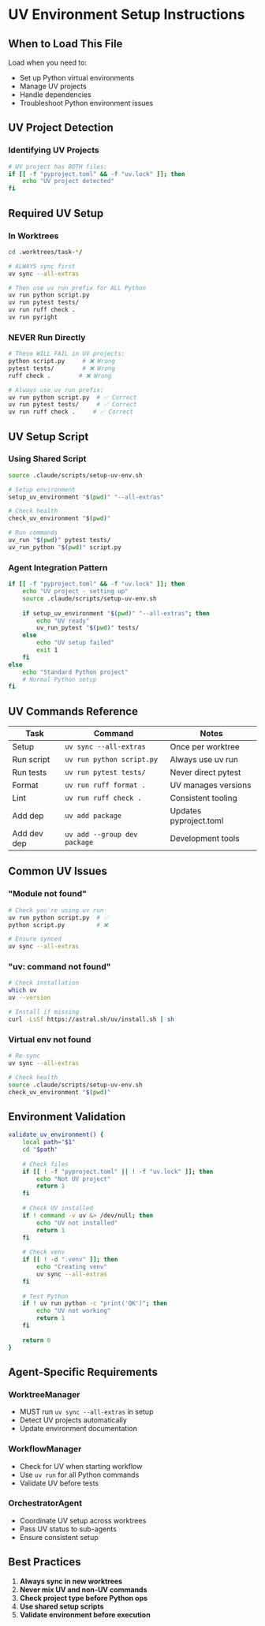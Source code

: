 # UV Environment Setup Instructions

## When to Load This File
Load when you need to:
- Set up Python virtual environments
- Manage UV projects
- Handle dependencies
- Troubleshoot Python environment issues

## UV Project Detection

### Identifying UV Projects
```bash
# UV project has BOTH files:
if [[ -f "pyproject.toml" && -f "uv.lock" ]]; then
    echo "UV project detected"
fi
```

## Required UV Setup

### In Worktrees
```bash
cd .worktrees/task-*/

# ALWAYS sync first
uv sync --all-extras

# Then use uv run prefix for ALL Python
uv run python script.py
uv run pytest tests/
uv run ruff check .
uv run pyright
```

### NEVER Run Directly
```bash
# These WILL FAIL in UV projects:
python script.py     # ❌ Wrong
pytest tests/        # ❌ Wrong
ruff check .        # ❌ Wrong

# Always use uv run prefix:
uv run python script.py  # ✅ Correct
uv run pytest tests/     # ✅ Correct
uv run ruff check .     # ✅ Correct
```

## UV Setup Script

### Using Shared Script
```bash
source .claude/scripts/setup-uv-env.sh

# Setup environment
setup_uv_environment "$(pwd)" "--all-extras"

# Check health
check_uv_environment "$(pwd)"

# Run commands
uv_run "$(pwd)" pytest tests/
uv_run_python "$(pwd)" script.py
```

### Agent Integration Pattern
```bash
if [[ -f "pyproject.toml" && -f "uv.lock" ]]; then
    echo "UV project - setting up"
    source .claude/scripts/setup-uv-env.sh
    
    if setup_uv_environment "$(pwd)" "--all-extras"; then
        echo "UV ready"
        uv_run_pytest "$(pwd)" tests/
    else
        echo "UV setup failed"
        exit 1
    fi
else
    echo "Standard Python project"
    # Normal Python setup
fi
```

## UV Commands Reference

| Task | Command | Notes |
|------|---------|-------|
| Setup | `uv sync --all-extras` | Once per worktree |
| Run script | `uv run python script.py` | Always use uv run |
| Run tests | `uv run pytest tests/` | Never direct pytest |
| Format | `uv run ruff format .` | UV manages versions |
| Lint | `uv run ruff check .` | Consistent tooling |
| Add dep | `uv add package` | Updates pyproject.toml |
| Add dev dep | `uv add --group dev package` | Development tools |

## Common UV Issues

### "Module not found"
```bash
# Check you're using uv run
uv run python script.py  # ✅
python script.py         # ❌

# Ensure synced
uv sync --all-extras
```

### "uv: command not found"
```bash
# Check installation
which uv
uv --version

# Install if missing
curl -LsSf https://astral.sh/uv/install.sh | sh
```

### Virtual env not found
```bash
# Re-sync
uv sync --all-extras

# Check health
source .claude/scripts/setup-uv-env.sh
check_uv_environment "$(pwd)"
```

## Environment Validation

```bash
validate_uv_environment() {
    local path="$1"
    cd "$path"
    
    # Check files
    if [[ ! -f "pyproject.toml" || ! -f "uv.lock" ]]; then
        echo "Not UV project"
        return 1
    fi
    
    # Check UV installed
    if ! command -v uv &> /dev/null; then
        echo "UV not installed"
        return 1
    fi
    
    # Check venv
    if [[ ! -d ".venv" ]]; then
        echo "Creating venv"
        uv sync --all-extras
    fi
    
    # Test Python
    if ! uv run python -c "print('OK')"; then
        echo "UV not working"
        return 1
    fi
    
    return 0
}
```

## Agent-Specific Requirements

### WorktreeManager
- MUST run `uv sync --all-extras` in setup
- Detect UV projects automatically
- Update environment documentation

### WorkflowManager
- Check for UV when starting workflow
- Use `uv run` for all Python commands
- Validate UV before tests

### OrchestratorAgent
- Coordinate UV setup across worktrees
- Pass UV status to sub-agents
- Ensure consistent setup

## Best Practices

1. **Always sync in new worktrees**
2. **Never mix UV and non-UV commands**
3. **Check project type before Python ops**
4. **Use shared setup scripts**
5. **Validate environment before execution**